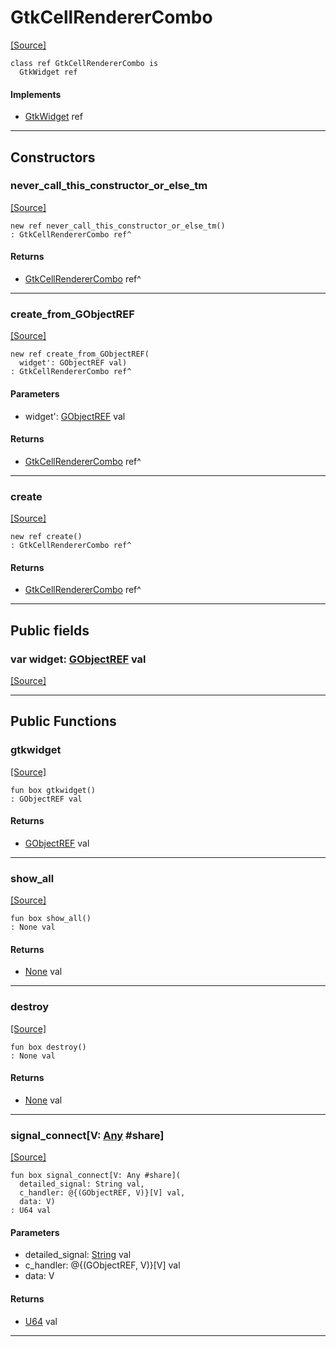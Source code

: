 # GtkCellRendererCombo
<span class="source-link">[[Source]](src/gtk3/GtkCellRendererCombo.md#L6)</span>
```pony
class ref GtkCellRendererCombo is
  GtkWidget ref
```

#### Implements

* [GtkWidget](gtk3-GtkWidget.md) ref

---

## Constructors

### never_call_this_constructor_or_else_tm
<span class="source-link">[[Source]](src/gtk3/GtkCellRendererCombo.md#L10)</span>


```pony
new ref never_call_this_constructor_or_else_tm()
: GtkCellRendererCombo ref^
```

#### Returns

* [GtkCellRendererCombo](gtk3-GtkCellRendererCombo.md) ref^

---

### create_from_GObjectREF
<span class="source-link">[[Source]](src/gtk3/GtkCellRendererCombo.md#L13)</span>


```pony
new ref create_from_GObjectREF(
  widget': GObjectREF val)
: GtkCellRendererCombo ref^
```
#### Parameters

*   widget': [GObjectREF](gtk3-..-gobject-GObjectREF.md) val

#### Returns

* [GtkCellRendererCombo](gtk3-GtkCellRendererCombo.md) ref^

---

### create
<span class="source-link">[[Source]](src/gtk3/GtkCellRendererCombo.md#L17)</span>


```pony
new ref create()
: GtkCellRendererCombo ref^
```

#### Returns

* [GtkCellRendererCombo](gtk3-GtkCellRendererCombo.md) ref^

---

## Public fields

### var widget: [GObjectREF](gtk3-..-gobject-GObjectREF.md) val
<span class="source-link">[[Source]](src/gtk3/GtkCellRendererCombo.md#L7)</span>



---

## Public Functions

### gtkwidget
<span class="source-link">[[Source]](src/gtk3/GtkCellRendererCombo.md#L9)</span>


```pony
fun box gtkwidget()
: GObjectREF val
```

#### Returns

* [GObjectREF](gtk3-..-gobject-GObjectREF.md) val

---

### show_all
<span class="source-link">[[Source]](src/gtk3/GtkWidget.md#L4)</span>


```pony
fun box show_all()
: None val
```

#### Returns

* [None](builtin-None.md) val

---

### destroy
<span class="source-link">[[Source]](src/gtk3/GtkWidget.md#L10)</span>


```pony
fun box destroy()
: None val
```

#### Returns

* [None](builtin-None.md) val

---

### signal_connect\[V: [Any](builtin-Any.md) #share\]
<span class="source-link">[[Source]](src/gtk3/GtkWidget.md#L13)</span>


```pony
fun box signal_connect[V: Any #share](
  detailed_signal: String val,
  c_handler: @{(GObjectREF, V)}[V] val,
  data: V)
: U64 val
```
#### Parameters

*   detailed_signal: [String](builtin-String.md) val
*   c_handler: @{(GObjectREF, V)}[V] val
*   data: V

#### Returns

* [U64](builtin-U64.md) val

---

